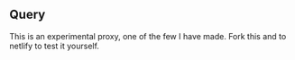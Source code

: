 <h2>Query</h2>
<p>This is an experimental proxy, one of the few I have made. Fork this and to netlify to test it yourself.</p>
